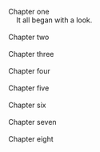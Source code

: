 Chapter one<br>
&nbsp;&nbsp;&nbsp;&nbsp;It all began with a look.<br><br>
Chapter two<br><br>
Chapter three<br><br>
Chapter four<br><br>
Chapter five<br><br>
Chapter six<br><br>
Chapter seven<br><br>
Chapter eight<br><br>
